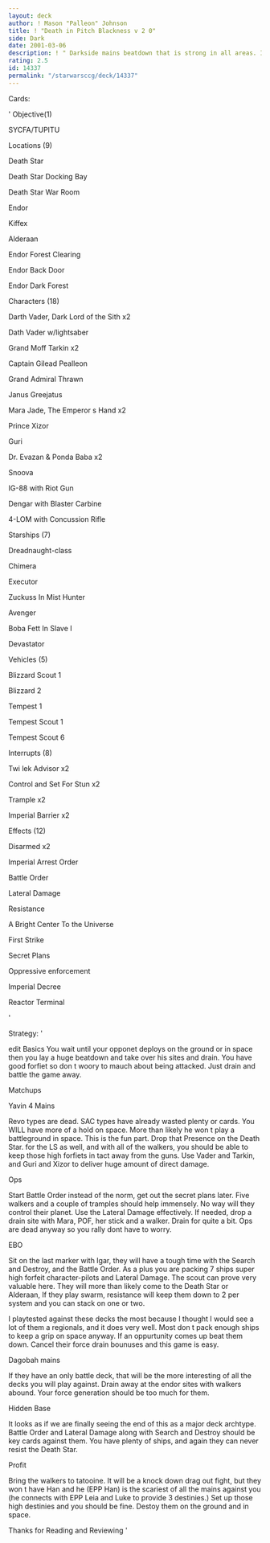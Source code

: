 ```yaml
---
layout: deck
author: ! Mason "Palleon" Johnson
title: ! "Death in Pitch Blackness v 2 0"
side: Dark
date: 2001-03-06
description: ! " Darkside mains beatdown that is strong in all areas. It s Old School with a New Age twist."
rating: 2.5
id: 14337
permalink: "/starwarsccg/deck/14337"
---
```

Cards:

' Objective(1)


SYCFA/TUPITU


Locations (9)

Death Star

Death Star Docking Bay

Death Star War Room

Endor

Kiffex

Alderaan

Endor Forest Clearing

Endor Back Door

Endor Dark Forest



Characters (18)

Darth Vader, Dark Lord of the Sith x2

Dath Vader w/lightsaber

Grand Moff Tarkin x2

Captain Gilead Pealleon

Grand Admiral Thrawn

Janus Greejatus

Mara Jade, The Emperor s Hand x2

Prince Xizor

Guri

Dr. Evazan & Ponda Baba x2

Snoova

IG-88 with Riot Gun

Dengar with Blaster Carbine

4-LOM with Concussion Rifle


Starships (7)

Dreadnaught-class

Chimera

Executor

Zuckuss In Mist Hunter

Avenger

Boba Fett In Slave I

Devastator


Vehicles (5)

Blizzard Scout 1

Blizzard 2

Tempest 1

Tempest Scout 1

Tempest Scout 6


Interrupts (8)


Twi lek Advisor x2

Control and Set For Stun x2

Trample x2

Imperial Barrier x2


Effects (12)


Disarmed x2

Imperial Arrest Order

Battle Order

Lateral Damage

Resistance

A Bright Center To the Universe

First Strike

Secret Plans

Oppressive enforcement

Imperial Decree

Reactor Terminal

'

Strategy: '


edit Basics You wait until your opponet deploys on the ground or in space then you lay a huge beatdown and take over his sites and drain. You have good forfiet so don t woory to mauch about being attacked. Just drain and battle the game away.


Matchups


Yavin 4 Mains

Revo types are dead. SAC types have already wasted plenty or cards. You WILL have more of a hold on space. More than likely he won t play a battleground in space. This is the fun part. Drop that Presence on the Death Star. for the LS as well, and with all of the walkers, you should be able to keep those high forfiets in tact away from the guns. Use Vader and Tarkin, and Guri and Xizor to deliver huge amount of direct damage.


Ops

Start Battle Order instead of the norm, get out the secret plans later. Five walkers and a couple of tramples should help immensely. No way will they control their planet. Use the Lateral Damage effectively. If needed, drop a drain site with Mara, POF, her stick and a walker. Drain for quite a bit. Ops are dead anyway so you rally dont have to worry.


EBO

Sit on the last marker with Igar, they will have a tough time with the Search and Destroy, and the Battle Order. As a plus you are packing 7 ships super high forfeit character-pilots and Lateral Damage. The scout can prove very valuable here. They will more than likely come to the Death Star or Alderaan, If they play swarm, resistance will keep them down to 2 per system and you can stack on one or two.

I playtested against these decks the most because I thought I would see a lot of them a regionals, and it does very well. Most don t pack enough ships to keep a grip on space anyway. If an oppurtunity comes up beat them down. Cancel their force drain bounuses and this game is easy.


Dagobah mains

If they have an only battle deck, that will be the more interesting of all the decks you will play against. Drain away at the endor sites with walkers abound. Your force generation should be too much for them.


Hidden Base

It looks as if we are finally seeing the end of this as a major deck archtype. Battle Order and Lateral Damage along with Search and Destroy should be key cards against them. You have plenty of ships, and again they can never resist the Death Star.


Profit

Bring the walkers to tatooine. It will be a knock down drag out fight, but they won t have Han and he (EPP Han) is the scariest of all the mains against you (he connects with EPP Leia and Luke to provide 3 destinies.) Set up those high destinies and you should be fine. Destoy them on the ground and in space.


Thanks for Reading and Reviewing   '
